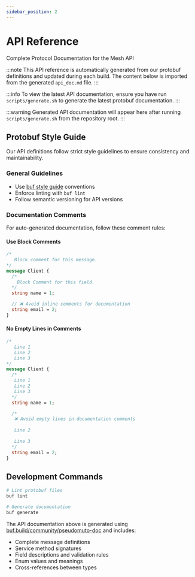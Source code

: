 ```yaml
---
sidebar_position: 2
---
```


# API Reference

Complete Protocol Documentation for the Mesh API

:::note
This API reference is automatically generated from our protobuf definitions and updated during each build.
The content below is imported from the generated `api_doc.md` file.
:::

:::info
To view the latest API documentation, ensure you have run `scripts/generate.sh` to generate the latest protobuf documentation.
:::

:::warning
Generated API documentation will appear here after running `scripts/generate.sh` from the repository root.
:::

## Protobuf Style Guide

Our API definitions follow strict style guidelines to ensure consistency and maintainability.

### General Guidelines

- Use [buf style guide](https://buf.build/docs/best-practices/style-guide/) conventions
- Enforce linting with `buf lint`
- Follow semantic versioning for API versions

### Documentation Comments

For auto-generated documentation, follow these comment rules:

#### Use Block Comments
```protobuf
/*
   Block comment for this message.
*/ 
message Client {
  /*
    Block Comment for this field.
  */ 
  string name = 1;

  // ❌ Avoid inline comments for documentation
  string email = 2;
}
```

#### No Empty Lines in Comments
```protobuf
/*
   Line 1
   Line 2
   Line 3
*/ 
message Client {
  /*
   Line 1
   Line 2
   Line 3
  */ 
  string name = 1;

  /*
   ❌ Avoid empty lines in documentation comments
   
   Line 2
   
   Line 3
  */ 
  string email = 2;
}
```

## Development Commands

```bash
# Lint protobuf files
buf lint

# Generate documentation
buf generate
```

The API documentation above is generated using [buf.build/community/pseudomuto-doc](https://buf.build/community/pseudomuto-doc) and includes:

- Complete message definitions
- Service method signatures
- Field descriptions and validation rules
- Enum values and meanings
- Cross-references between types
